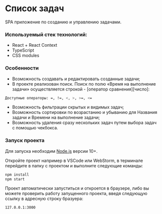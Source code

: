 # Список задач
SPA приложение по созданию и управлению задачами.
### Используемый стек технологий:
* React + React Context
* TypeScript
* CSS modules

### Особенности

- Возможность создавать и редактировать созданные задачи;
- В проекте реализован поиск. Поиск по полю «Время на выполнение задачи» осуществляется строкой -  [оператор сравнения][число]:
```sh
Доступные операторы: =, !=, <, >, >=, <=
```
- Возможность фильтрации скрытых и видимых задач;
- Возможность сортировки по возрастанию и убыванию для Названия задачи и Времени на выполнение задачи;
- Возможность удаления сразу нескольких задач путем выбора задач с помощью чекбокса.

### Запуск проекта

Для запуска необходим [Node.js](https://nodejs.org/)  версии 10+.

Откройте проект например в VSCode или WebStorm, в терминале перейдите в папку с проектом и выполните следующие команды:

```sh
npm install
npm start
```

Проект автоматически запуститься и откроется в браузере, либо вы можете проверить работу запущенного проекта, введя следующую ссылку в адресную строку бразуера:

```sh
127.0.0.1:3000
```